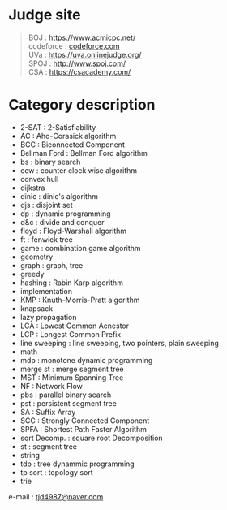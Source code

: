 # Judge site


>BOJ : https://www.acmicpc.net/  
>codeforce : [codeforce.com](codeforce.com)  
>UVa : https://uva.onlinejudge.org/   
>SPOJ : http://www.spoj.com/  
>CSA : https://csacademy.com/  

    
# Category description  
  
* 2-SAT : 2-Satisfiability  
* AC : Aho-Corasick algorithm  
* BCC : Biconnected Component
* Bellman Ford : Bellman Ford algorithm  
* bs : binary search  
* ccw : counter clock wise algorithm  
* convex hull  
* dijkstra  
* dinic : dinic's algorithm
* djs : disjoint set  
* dp : dynamic programming  
* d&c : divide and conquer  
* floyd : Floyd-Warshall algorithm  
* ft : fenwick tree  
* game : combination game algorithm  
* geometry  
* graph : graph, tree  
* greedy  
* hashing : Rabin Karp algorithm  
* implementation  
* KMP : Knuth–Morris-Pratt algorithm  
* knapsack  
* lazy propagation  
* LCA : Lowest Common Acnestor  
* LCP : Longest Common Prefix  
* line sweeping : line sweeping, two pointers, plain sweeping  
* math  
* mdp : monotone dynamic programming  
* merge st : merge segment tree  
* MST : Minimum Spanning Tree  
* NF : Network Flow  
* pbs : parallel binary search  
* pst : persistent segment tree  
* SA : Suffix Array  
* SCC : Strongly Connected Component  
* SPFA : Shortest Path Faster Algorithm  
* sqrt Decomp. : square root Decomposition  
* st : segment tree  
* string  
* tdp : tree dynammic programming  
* tp sort : topology sort  
* trie  

  
    
      
        
        
e-mail : tjd4987@naver.com
